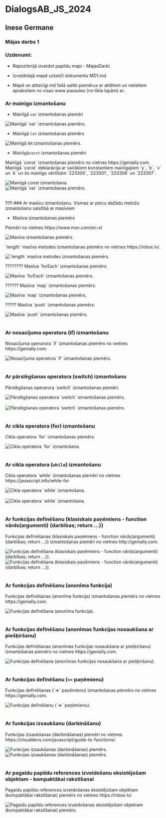 <!-- Attēlus var pievienot no onedrive bez saglabāšanas datorā. Tikai nedrīkst mainīt vietu (onedrive mapi, tās atrašanās vietu). Obligāti jāsaglabā attēla atrašanās vietas/ ceļa adrese -->
# DialogsAB_JS_2024
## Inese Germane
### Mājas darbs 1
### Uzdevumi:
* Repozitorijā izveidot papildu mapi - MajasDarbi.

* Izveidotajā mapē uztaisīt dokumentu MD1.md.

* Mapē un attiecīgi md failā salikt piemērus ar attēliem un nelieliem aprakstiem no visas www pasaules (no tīkla lapām) ar:

### Ar mainīgo izmantošanu
* Mainīgā `var` izmantošanas piemēri

<picture>
<img src="https://raw.githubusercontent.com/Inese24/DialogsAB_JS_2024/main/MajasDarbi/Images/MajasDarbi_01/mainigais_var.png" alt="Mainīgā `var` izmantošanas piemērs." /> 
</picture>
<br>

* Mainīgā `let` izmantošanas piemērs
<picture>
<img src="https://raw.githubusercontent.com/Inese24/DialogsAB_JS_2024/main/MajasDarbi/Images/MajasDarbi_01/let1.png" alt="Mainīgā let izmantošanas piemērs." />
</picture>
<br>

* Mainīgā`const` izmantošanas piemēri
<p> Mainīgā `const` izmantošanas piemērs no vietnes https://genially.com. <br>
Mainīgā `const` deklarācija ar vairākiem konstantiem mainīgajiem `y`, `b`, `v` un `k` un šo mainīgo vērtībām `223300`, `223301`, `223306` un `223307`.   </p>
<picture>
<img src="https://raw.githubusercontent.com/Inese24/DialogsAB_JS_2024/main/MajasDarbi/Images/MajasDarbi_01/main%C4%ABgais_const_(number).png" alt="Mainīgā const izmantošana." />
</picture>
<br>

 <picture>
<img src="https://raw.githubusercontent.com/Inese24/DialogsAB_JS_2024/main/MajasDarbi/Images/MajasDarbi_01/const_1.png" alt="Mainīgā `var` izmantošanas piemērs." /> 
</picture>
<br>
<br>

1111  ### Ar masīvu izmantošanu. Vismaz ar piecu dažādu metožu izmantošanu saistībā ar masīviem
* Masīva izmantošanas piemērs
<p> Piemēri no vietnes https://www.msn.com/en-xl </p>
<picture>
<img alt= "Masīva izmantošanas piemērs." src="https://raw.githubusercontent.com/Inese24/DialogsAB_JS_2024/53441c98b54b54f931815dbd057b4ee93d6757b8/MajasDarbi/Images/MajasDarbi_01/masivi1.png">
</picture>
<br>

<p> `length` masīva metodes izmantošanas piemērs no vietnes https://inbox.lv/. </p>
<picture>
<img src="https://raw.githubusercontent.com/Inese24/DialogsAB_JS_2024/main/MajasDarbi/Images/MajasDarbi_01/masivs_length.png" alt="`length` masīva metodes izmantošanas piemērs." /> 
</picture>
<br>
<p> ???????? Masīva `forEach` izmantošanas piemērs. </p>
<picture>
<img src="https://raw.githubusercontent.com/Inese24/DialogsAB_JS_2024/main/MajasDarbi/Images/MajasDarbi_01/masivs_forEach.png" alt="Masīva `forEach` izmantošanas piemērs." /> 
</picture>
<br>


<p> ?????? Masīva `map` izmantošanas piemērs. </p>
<picture>
<img src="https://raw.githubusercontent.com/Inese24/DialogsAB_JS_2024/main/MajasDarbi/Images/MajasDarbi_01/masivs_map.png" alt="Masīva `map` izmantošanas piemērs." /> 
</picture>
<br>
<p> ????? Masīva `push` izmantošanas piemērs. </p>
<picture>
<img src="https://raw.githubusercontent.com/Inese24/DialogsAB_JS_2024/main/MajasDarbi/Images/MajasDarbi_01/masivs_push.png" alt="Masīva `push` izmantošanas piemērs." /> 
</picture>
<br>
<br>

### Ar nosacījuma operatora (if) izmantošanu
<p> Nosacījuma operarora `if` izmantošanas piemērs no vietnes https://genially.com. </p>
<picture>
<img src="https://raw.githubusercontent.com/Inese24/DialogsAB_JS_2024/main/MajasDarbi/Images/MajasDarbi_01/nosac%C4%ABjuma%20operators_if_1.png" alt="Nosacījuma operatora `if` izmantošanas piemērs." /> 
</picture>
<br>
<br>

### Ar pārslēgšanas operatora (switch) izmantošanu
<p> Pārslēgšanas operarora `switch` izmantošanas piemēri. </p>
<picture>
<img src="https://raw.githubusercontent.com/Inese24/DialogsAB_JS_2024/main/MajasDarbi/Images/MajasDarbi_01/switch.png" alt="Pārslēgšanas operatora `switch` izmantošanas piemērs." /> 
</picture>
<br>
<br>
<picture>
<img src="https://raw.githubusercontent.com/Inese24/DialogsAB_JS_2024/main/MajasDarbi/Images/MajasDarbi_01/p%C4%81rsl%C4%93g%C5%A1anas%20operators_switch%20.png" alt="Pārslēgšanas operatora `switch` izmantošanas piemērs." /> 
</picture>
<br>
<br>

### Ar cikla operatora (for) izmantošanu
<p> Cikla operatora `for` izmantošanas piemērs. </p>
<picture>
<img src="https://raw.githubusercontent.com/Inese24/DialogsAB_JS_2024/main/MajasDarbi/Images/MajasDarbi_01/cikla%20operators_for2.png" alt="Cikla operatora `for` izmantošana." /> 
</picture>
<br>
<br>

### Ar cikla operatora (`while`) izmantošanu
<p> Cikla operatora `while` izmantošanas piemēri no vietnes https://javascript.info/while-for  </p>
<picture>
<img src="https://raw.githubusercontent.com/Inese24/DialogsAB_JS_2024/main/MajasDarbi/Images/MajasDarbi_01/cikla%20operators_while.png" alt="Cikla operatora `while` izmantošana." /> 
</picture>
<br>
<br>
<picture>
<img src="https://raw.githubusercontent.com/Inese24/DialogsAB_JS_2024/main/MajasDarbi/Images/MajasDarbi_01/cikla%20operators_while_1.png" alt="Cikla operatora `while` izmantošana." /> 
</picture>
<br>
<br>

### Ar funkcijas definēšanu (klasiskais paņēmiens - function vārds(argumenti) {darbības; return ...})
<p> Funkcijas definēšanas (klasiskais paņēmiens - function vārds(argumenti) {darbības; return ...}) izmantošanas piemēri no vietnes http://genially.com. </p>
<picture>
<img src="https://raw.githubusercontent.com/Inese24/DialogsAB_JS_2024/main/MajasDarbi/Images/MajasDarbi_01/function_return_1.png" alt="Funkcijas definēšana (klasiskais paņēmiens - function vārds(argumenti) {darbības; return ...})." /> 
</picture>
<br>

<picture>
<img src="https://raw.githubusercontent.com/Inese24/DialogsAB_JS_2024/main/MajasDarbi/Images/MajasDarbi_01/function_return.png" alt="Funkcijas definēšana (klasiskais paņēmiens - function vārds(argumenti) {darbības; return ...})." /> 
</picture>
<br>
<br>

### Ar funkcijas definēšanu (anonīma funkcija)
<p> Funkcijas definēšanas (anonīma funkcija) izmantošanas piemērs no vietnes https://genially.com. </p>
<picture>
<img src="https://raw.githubusercontent.com/Inese24/DialogsAB_JS_2024/main/MajasDarbi/Images/MajasDarbi_01/anon%C4%ABma%20funkcija4.png" alt="Funkcijas definēšana (anonīma funkcija)." /> 
</picture>
<br>
<br>

### Ar funkcijas definēšanu (anonīmas funkcijas nosaukšana ar piešķiršanu)
<p> Funkcijas definēšanas (anonīmas funkcijas nosaukšana ar piešķiršanu) izmantošanas piemērs no vietnes https://genially.com. </p>
<picture>
<img src="https://raw.githubusercontent.com/Inese24/DialogsAB_JS_2024/main/MajasDarbi/Images/MajasDarbi_01/funkcijas%20defin%C4%93%C5%A1ana%20un%20pie%C5%A1%C4%B7ir%C5%A1ana.jpg" alt="Funkcijas definēšana (anonīmas funkcijas nosaukšana ar piešķiršanu)." /> 
</picture>
<br>
<br>

### Ar funkcijas definēšanu (`=>` paņēmienu)
<p> Funkcijas definēšanas (`=>` paņēmienu) izmantošanas piemērs no vietnes https://genially.com.  </p>
<picture>
<img src="https://raw.githubusercontent.com/Inese24/DialogsAB_JS_2024/main/MajasDarbi/Images/MajasDarbi_01/funkcijas%20defin%C4%93%C5%A1ana%20ar.png" alt="Funkcijas definēšanu (`=>` paņēmienu). " /> 
</picture>
<br>
<br>

### Ar funkcijas izsaukšanu (darbināšanu)
<p> Funkcijas izsaukšanas (darbināšanas) piemēri no vietnes https://clouddevs.com/javascript/guide-to-functions/.  </p>
<picture>
<img src="https://raw.githubusercontent.com/Inese24/DialogsAB_JS_2024/main/MajasDarbi/Images/MajasDarbi_01/funkcijas_izsauksana_darbinasana.png" alt="Funkcijas izsaukšanas (darbināšanas) piemērs. " /> 
</picture>
<br>
<picture>
<img src="https://raw.githubusercontent.com/Inese24/DialogsAB_JS_2024/main/MajasDarbi/Images/MajasDarbi_01/funkcijas_izsauksana_darbinasana_1.png" alt="Funkcijas izsaukšanas (darbināšanas) piemērs. " /> 
</picture>
<br>
<br>

### Ar pagaidu papildu references izveidošanu eksistējošam objektam - kompaktākai rakstīšanai
<p> Pagaidu papildu references izveidošanas eksistējošam objektam (kompaktākai rakstīšanai) piemērs no vietnes https://inbox.lv/.  </p>
<picture>
<img src="https://raw.githubusercontent.com/Inese24/DialogsAB_JS_2024/main/MajasDarbi/Images/MajasDarbi_01/papildu%20references%20izveidosana%20eksistejosam%20objektam.png" alt="Pagaidu papildu references izveidošanas eksistējošam objektam (kompaktākai rakstīšanai) piemērs. " /> 
</picture>